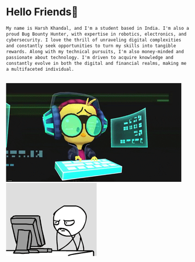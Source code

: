 # Hello Friends👋

```
My name is Harsh Khandal, and I'm a student based in India. I'm also a proud Bug Bounty Hunter, with expertise in robotics, electronics, and cybersecurity. I love the thrill of unraveling digital complexities and constantly seek opportunities to turn my skills into tangible rewards. Along with my technical pursuits, I'm also money-minded and passionate about technology. I'm driven to acquire knowledge and constantly evolve in both the digital and financial realms, making me a multifaceted individual.
```

<br>

<img src="https://github.com/Hk-Hacker-Harsh/Hk-Hacker-Harsh/blob/Root/Files/gif1.gif" width="480" height="270" />
<img src="https://github.com/Hk-Hacker-Harsh/Hk-Hacker-Harsh/blob/Root/Files/gif2.gif" width="248" height="200" />
<!--
**Hk-Hacker-Harsh/Hk-Hacker-Harsh** is a ✨ _special_ ✨ repository because its `README.md` (this file) appears on your GitHub profile.

Here are some ideas to get you started:

- 🔭 I’m currently working on ...
- 🌱 I’m currently learning ...
- 👯 I’m looking to collaborate on ...
- 🤔 I’m looking for help with ...
- 💬 Ask me about ...
- 📫 How to reach me: ...
- 😄 Pronouns: ...
- ⚡ Fun fact: ...
-->
